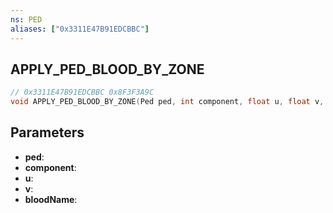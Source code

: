 ```yaml
---
ns: PED
aliases: ["0x3311E47B91EDCBBC"]
---
```

## APPLY_PED_BLOOD_BY_ZONE

```c
// 0x3311E47B91EDCBBC 0x8F3F3A9C
void APPLY_PED_BLOOD_BY_ZONE(Ped ped, int component, float u, float v, char* bloodName);
```


## Parameters
* **ped**: 
* **component**: 
* **u**: 
* **v**: 
* **bloodName**: 


